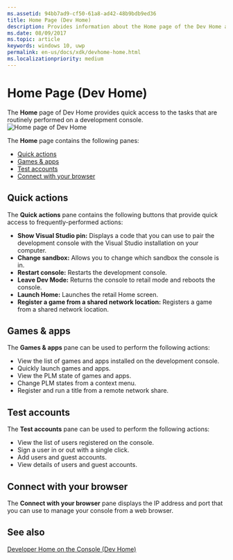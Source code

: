 ```yaml
---
ms.assetid: 94bb7ad9-cf50-61a8-ad42-48b9bdb9ed36
title: Home Page (Dev Home)
description: Provides information about the Home page of the Dev Home app for Xbox One.
ms.date: 08/09/2017
ms.topic: article
keywords: windows 10, uwp
permalink: en-us/docs/xdk/devhome-home.html
ms.localizationpriority: medium
---
```

# Home Page (Dev Home)
   
  
The **Home** page of Dev Home provides quick access to the tasks that are routinely performed on a development console.   
 ![Home page of Dev Home](images/devhome_home.png)   
  
The **Home** page contains the following panes:   
 
   *  [Quick actions](#ID4EEB)  
   *  [Games & apps](#ID4EPC)  
   *  [Test accounts](#ID4EQD)  
   *  [Connect with your browser](#ID4EFE)  

 
<a id="ID4EEB"></a>

   

## Quick actions  
   
  
The **Quick actions** pane contains the following buttons that provide quick access to frequently-performed actions:   
 
   *  **Show Visual Studio pin:** Displays a code that you can use to pair the development console with the Visual Studio installation on your computer.   
   *  **Change sandbox:** Allows you to change which sandbox the console is in.   
   *  **Restart console:** Restarts the development console.   
   *  **Leave Dev Mode:** Returns the console to retail mode and reboots the console.   
   *  **Launch Home:** Launches the retail Home screen.   
   *  **Register a game from a shared network location:** Registers a game from a shared network location.   

  
<a id="ID4EPC"></a>

   

## Games & apps   
   
  
The **Games & apps** pane can be used to perform the following actions:   
 
   *  View the list of games and apps installed on the development console.  
   *  Quickly launch games and apps.  
   *  View the PLM state of games and apps.  
   *  Change PLM states from a context menu.  
   *  Register and run a title from a remote network share.

  
<a id="ID4EQD"></a>

   

## Test accounts  
   
  
The **Test accounts** pane can be used to perform the following actions:   
 
   *  View the list of users registered on the console.  
   *  Sign a user in or out with a single click.  
   *  Add users and guest accounts.  
   *  View details of users and guest accounts.  

  
<a id="ID4EFE"></a>

   

## Connect with your browser  
   
  
The **Connect with your browser** pane displays the IP address and port that you can use to manage your console from a web browser.   
  
<a id="ID4EPE"></a>

   

## See also  
 [Developer Home on the Console (Dev Home)](dev-home.md)

  